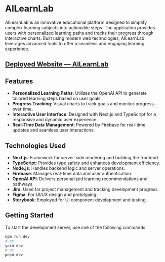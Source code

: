 # AILearnLab

AILearnLab is an innovative educational platform designed to simplify complex learning subjects into actionable steps. The application provides users with personalized learning paths and tracks their progress through interactive charts. Built using modern web technologies, AILearnLab leverages advanced tools to offer a seamless and engaging learning experience.

## [Deployed Website — AILearnLab](https://ai-learn-lab.vercel.app/auth/login)
## Features

- **Personalized Learning Paths**: Utilizes the OpenAI API to generate tailored learning steps based on user goals.
- **Progress Tracking**: Visual charts to track goals and monitor progress over time.
- **Interactive User Interface**: Designed with Next.js and TypeScript for a responsive and dynamic user experience.
- **Real-Time Data Management**: Powered by Firebase for real-time updates and seamless user interactions.

## Technologies Used

- **Next.js**: Framework for server-side rendering and building the frontend.
- **TypeScript**: Provides type safety and enhances development efficiency.
- **Node.js**: Handles backend logic and server operations.
- **Firebase**: Manages real-time data and user authentication.
- **OpenAI API**: Delivers personalized learning recommendations and pathways.
- **Jira**: Used for project management and tracking development progress.
- **Figma**: For UI/UX design and prototyping.
- **Storybook**: Employed for UI component development and testing.

## Getting Started

To start the development server, use one of the following commands:

```bash
npm run dev
# or
yarn dev
# or
pnpm dev
